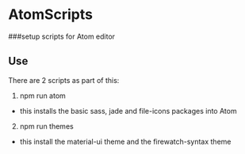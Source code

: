 # AtomScripts
###setup scripts for Atom editor

## Use
There are 2 scripts as part of this:

1. npm run atom
  - this installs the basic sass, jade and file-icons packages into Atom
2. npm run themes
  - this install the material-ui theme and the firewatch-syntax theme
